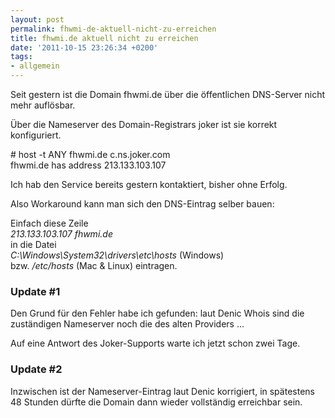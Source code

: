 ```yaml
---
layout: post
permalink: fhwmi-de-aktuell-nicht-zu-erreichen
title: fhwmi.de aktuell nicht zu erreichen
date: '2011-10-15 23:26:34 +0200'
tags:
- allgemein
---
```

<p>Seit gestern ist die Domain fhwmi.de über die öffentlichen DNS-Server nicht mehr auflösbar.</p>
<p>Über die Nameserver des Domain-Registrars joker ist sie korrekt konfiguriert.</p>
<p># host -t ANY fhwmi.de c.ns.joker.com<br />
fhwmi.de has address 213.133.103.107</p>
<p>Ich hab den Service bereits gestern kontaktiert, bisher ohne Erfolg.</p>
<p>Also Workaround kann man sich den DNS-Eintrag selber bauen:</p>
<p>Einfach diese Zeile<br />
<em>213.133.103.107 fhwmi.de</em><br />
in die Datei<br />
<em>C:\Windows\System32\drivers\etc\hosts</em> (Windows)<br />
bzw. <em>/etc/hosts</em> (Mac & Linux) eintragen.</p>
<h3 class="textimage">Update #1</h3>
<p>Den Grund für den Fehler habe ich gefunden: laut Denic Whois sind die zuständigen Nameserver noch die des alten Providers ...</p>
<p>Auf eine Antwort des Joker-Supports warte ich jetzt schon zwei Tage.</p>
<h3 class="textimage">Update #2</h3>
<p>Inzwischen ist der Nameserver-Eintrag laut Denic korrigiert, in spätestens 48 Stunden dürfte die Domain dann wieder vollständig erreichbar sein.</p>
